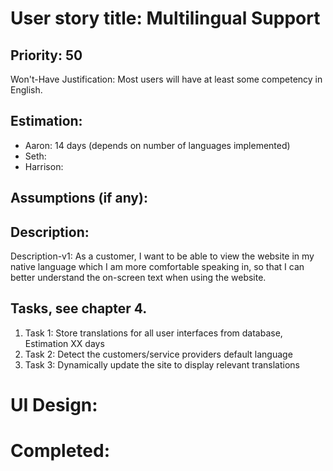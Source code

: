 # User story title: Multilingual Support

## Priority: 50
Won't-Have
Justification: Most users will have at least some competency in English.

## Estimation:
* Aaron: 14 days (depends on number of languages implemented)
* Seth:
* Harrison:

## Assumptions (if any):

## Description:

Description-v1: As a customer, I want to be able to view the website in my native language which I am more comfortable
speaking in, so that I can better understand the on-screen text when using the website.


## Tasks, see chapter 4.

1. Task 1: Store translations for all user interfaces from database, Estimation XX days
2. Task 2: Detect the customers/service providers default language
3. Task 3: Dynamically update the site to display relevant translations


# UI Design:


# Completed:

